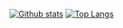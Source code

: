 [![Github stats](https://github-readme-stats.vercel.app/api?username=eternalfuture-e38299&show_icons=true&include_all_commits=true&theme=radical)](https://github.com/eternalfuture-e38299)
[![Top Langs](https://github-readme-stats.vercel.app/api/top-langs/?username=eternalfuture-e38299&layout=compact&theme=radical)](https://github.com/eternalfuture-e38299)
